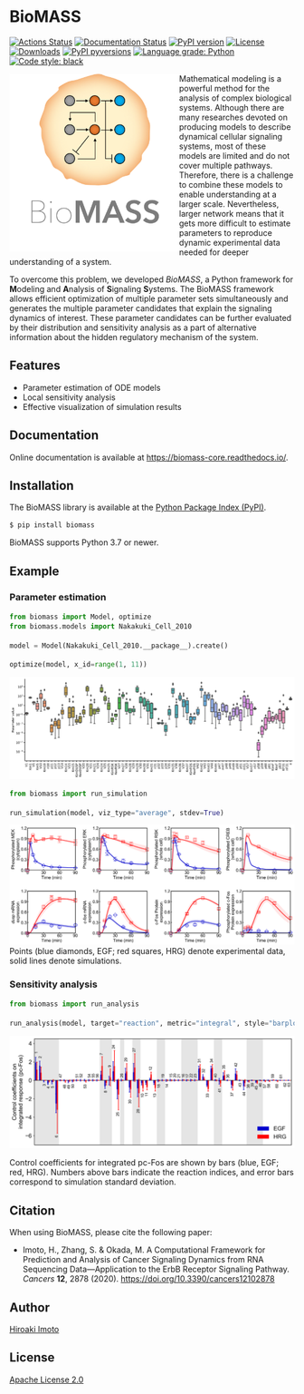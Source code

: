 # BioMASS

[![Actions Status](https://github.com/biomass-dev/biomass/workflows/Tests/badge.svg)](https://github.com/biomass-dev/biomass/actions)
[![Documentation Status](https://img.shields.io/readthedocs/biomass-core/latest.svg?logo=read%20the%20docs&logoColor=white&&label=Docs&version=latest)](https://biomass-core.readthedocs.io/en/latest/?badge=latest)
[![PyPI version](https://img.shields.io/pypi/v/biomass.svg?logo=PyPI&logoColor=white)](https://pypi.python.org/pypi/biomass)
[![License](https://img.shields.io/badge/License-Apache%202.0-green.svg?logo=apache)](https://opensource.org/licenses/Apache-2.0)
[![Downloads](https://pepy.tech/badge/biomass)](https://pepy.tech/project/biomass)
[![PyPI pyversions](https://img.shields.io/pypi/pyversions/biomass.svg?logo=Python&logoColor=white)](https://pypi.python.org/pypi/biomass)
[![Language grade: Python](https://img.shields.io/lgtm/grade/python/g/biomass-dev/biomass.svg?logo=lgtm&logoWidth=18)](https://lgtm.com/projects/g/biomass-dev/biomass/context:python)
[![Code style: black](https://img.shields.io/badge/code%20style-black-000000.svg)](https://github.com/psf/black)

<img align="left" src="https://raw.githubusercontent.com/biomass-dev/biomass/master/docs/_static/img/logo.png" width="300">

Mathematical modeling is a powerful method for the analysis of complex biological systems. Although there are many researches devoted on producing models to describe dynamical cellular signaling systems, most of these models are limited and do not cover multiple pathways. Therefore, there is a challenge to combine these models to enable understanding at a larger scale. Nevertheless, larger network means that it gets more difficult to estimate parameters to reproduce dynamic experimental data needed for deeper understanding of a system.

To overcome this problem, we developed _BioMASS_, a Python framework for **M**odeling and **A**nalysis of **S**ignaling **S**ystems. The BioMASS framework allows efficient optimization of multiple parameter sets simultaneously and generates the multiple parameter candidates that explain the signaling dynamics of interest. These parameter candidates can be further evaluated by their distribution and sensitivity analysis as a part of alternative information about the hidden regulatory mechanism of the system.

## Features

- Parameter estimation of ODE models
- Local sensitivity analysis
- Effective visualization of simulation results

## Documentation

Online documentation is available at https://biomass-core.readthedocs.io/.

## Installation

The BioMASS library is available at the [Python Package Index (PyPI)](https://pypi.org/project/biomass).

```bash
$ pip install biomass
```

BioMASS supports Python 3.7 or newer.

## Example

### Parameter estimation

```python
from biomass import Model, optimize
from biomass.models import Nakakuki_Cell_2010

model = Model(Nakakuki_Cell_2010.__package__).create()

optimize(model, x_id=range(1, 11))
```

![estimated_parameter_sets](https://raw.githubusercontent.com/biomass-dev/biomass/master/docs/_static/img/estimated_parameter_sets.png)

```python
from biomass import run_simulation

run_simulation(model, viz_type="average", stdev=True)
```

![simulation_average](https://raw.githubusercontent.com/biomass-dev/biomass/master/docs/_static/img/simulation_average.png)
Points (blue diamonds, EGF; red squares, HRG) denote experimental data, solid lines denote simulations.

### Sensitivity analysis

```python
from biomass import run_analysis

run_analysis(model, target="reaction", metric="integral", style="barplot")
```

![sensitivity_PcFos](https://raw.githubusercontent.com/biomass-dev/biomass/master/docs/_static/img/sensitivity_PcFos.png)

Control coefficients for integrated pc-Fos are shown by bars (blue, EGF; red, HRG). Numbers above bars indicate the reaction indices, and error bars correspond to simulation standard deviation.

## Citation

When using BioMASS, please cite the following paper:

- Imoto, H., Zhang, S. & Okada, M. A Computational Framework for Prediction and Analysis of Cancer Signaling Dynamics from RNA Sequencing Data—Application to the ErbB Receptor Signaling Pathway. _Cancers_ **12**, 2878 (2020). https://doi.org/10.3390/cancers12102878

## Author

[Hiroaki Imoto](https://github.com/himoto)

## License

[Apache License 2.0](https://github.com/biomass-dev/biomass/blob/master/LICENSE)
